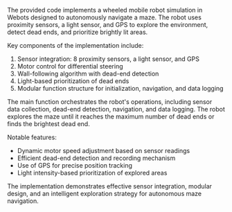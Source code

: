 The provided code implements a wheeled mobile robot simulation in Webots designed to autonomously navigate a maze.
The robot uses proximity sensors, a light sensor, and GPS to explore the environment, detect dead ends, and prioritize brightly lit areas.

Key components of the implementation include:
1. Sensor integration: 8 proximity sensors, a light sensor, and GPS
2. Motor control for differential steering
3. Wall-following algorithm with dead-end detection
4. Light-based prioritization of dead ends
5. Modular function structure for initialization, navigation, and data logging

The main function orchestrates the robot's operations, including sensor data collection, dead-end detection, navigation, and data logging.
The robot explores the maze until it reaches the maximum number of dead ends or finds the brightest dead end.

Notable features:
- Dynamic motor speed adjustment based on sensor readings
- Efficient dead-end detection and recording mechanism
- Use of GPS for precise position tracking
- Light intensity-based prioritization of explored areas

The implementation demonstrates effective sensor integration, modular design, and an intelligent exploration strategy for autonomous maze navigation.
